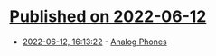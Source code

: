 # [Published on 2022-06-12](index.md)

* [2022-06-12, 16:13:22](https://news.ycombinator.com/item?id=31715607) - [Analog Phones](https://computer.rip/2022-06-10-analog-phones.html)
